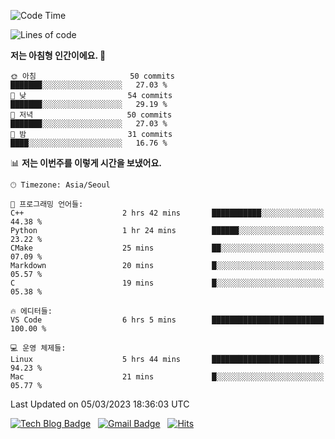 <!-- ### Hi there 👋 -->

<!--
**dnchoi/dnchoi** is a ✨ _special_ ✨ repository because its `README.md` (this file) appears on your GitHub profile.

Here are some ideas to get you started:

- 🔭 I’m currently working on ...
- 🌱 I’m currently learning ...
- 👯 I’m looking to collaborate on ...
- 🤔 I’m looking for help with ...
- 💬 Ask me about ...
- 📫 How to reach me: ...
- 😄 Pronouns: ...
- ⚡ Fun fact: ...
-->

<!--START_SECTION:waka-->
![Code Time](http://img.shields.io/badge/Code%20Time-402%20hrs%2027%20mins-blue)

![Lines of code](https://img.shields.io/badge/%EC%A0%80%EB%8A%94%20%EC%97%AC%ED%83%9C%EA%B9%8C%EC%A7%80%20-213.6%20thousand%20%EC%A4%84%EC%9D%98%20%EC%BD%94%EB%93%9C%EB%A5%BC%20%EC%9E%91%EC%84%B1%ED%96%88%EC%96%B4%EC%9A%94.-blue)

**저는 아침형 인간이에요. 🐤** 

```text
🌞 아침                     50 commits          ███████░░░░░░░░░░░░░░░░░░   27.03 % 
🌆 낮　                     54 commits          ███████░░░░░░░░░░░░░░░░░░   29.19 % 
🌃 저녁                     50 commits          ███████░░░░░░░░░░░░░░░░░░   27.03 % 
🌙 밤　                     31 commits          ████░░░░░░░░░░░░░░░░░░░░░   16.76 % 
```


📊 **저는 이번주를 이렇게 시간을 보냈어요.** 

```text
🕑︎ Timezone: Asia/Seoul

💬 프로그래밍 언어들: 
C++                      2 hrs 42 mins       ███████████░░░░░░░░░░░░░░   44.38 % 
Python                   1 hr 24 mins        ██████░░░░░░░░░░░░░░░░░░░   23.22 % 
CMake                    25 mins             ██░░░░░░░░░░░░░░░░░░░░░░░   07.09 % 
Markdown                 20 mins             █░░░░░░░░░░░░░░░░░░░░░░░░   05.57 % 
C                        19 mins             █░░░░░░░░░░░░░░░░░░░░░░░░   05.38 % 

🔥 에디터들: 
VS Code                  6 hrs 5 mins        █████████████████████████   100.00 % 

💻 운영 체제들: 
Linux                    5 hrs 44 mins       ████████████████████████░   94.23 % 
Mac                      21 mins             █░░░░░░░░░░░░░░░░░░░░░░░░   05.77 % 
```


 Last Updated on 05/03/2023 18:36:03 UTC
<!--END_SECTION:waka-->


[![Tech Blog Badge](http://img.shields.io/badge/-Tech%20blog-black?style=flat-square&logo=github&link=https://zzsza.github.io/)](https://dnchoi.github.io/)
&nbsp;
[![Gmail Badge](https://img.shields.io/badge/Gmail-d14836?style=flat-square&logo=Gmail&logoColor=white&link=mailto:snugyun01@gmail.com)](mailto:dongnyeokc@gmail.com)
&nbsp;
[![Hits](https://hits.seeyoufarm.com/api/count/incr/badge.svg?url=https%3A%2F%2Fgithub.com%2Fgjbae1212%2Fhit-counter&count_bg=%233D7CC8&title_bg=%23555555&icon=&icon_color=%23E7E7E7&title=hits&edge_flat=false)](https://hits.seeyoufarm.com)
<!-- 
![Anurag's github stats](https://github-readme-stats.vercel.app/api?username=dnchoi&show_icons=true&theme=tokyonight)
&nbsp;
![Top Langs](https://github-readme-stats.vercel.app/api/top-langs/?username=dnchoi&layout=compact&theme=tokyonight)
 -->
<div align='center'>
